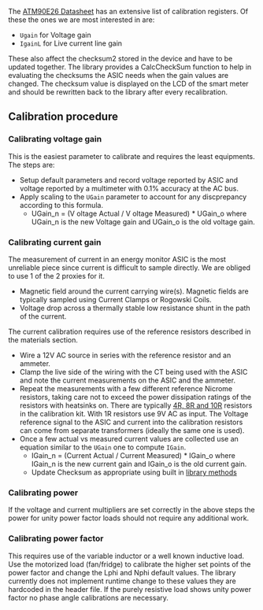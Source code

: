 The [ATM90E26 Datasheet](http://ww1.microchip.com/downloads/en/DeviceDoc/Atmel-46002-SE-M90E26-Datasheet.pdf) has an extensive list of calibration registers.
Of these the ones we are most interested in are:

- `Ugain` for Voltage gain
- `IgainL` for Live current line gain

These also affect the checksum2 stored in the device and have to be updated together.
The library provides a CalcCheckSum function to help in evaluating the checksums the ASIC needs when the gain values are changed.
The checksum value is displayed on the LCD of the smart meter and should be rewritten back to the library after every recalibration.

## Calibration procedure

### Calibrating voltage gain

This is the easiest parameter to calibrate and requires the least equipments.
The steps are:

- Setup default parameters and record voltage reported by ASIC and voltage reported by a multimeter with 0.1% accuracy at the AC bus.
- Apply scaling to the `UGain` parameter to account for any discprepancy according to this formula.
    - UGain_n = (V oltage Actual / V oltage Measured) * UGain_o where UGain_n is the new Voltage gain and UGain_o is the old voltage gain.

### Calibrating current gain

The measurement of current in an energy monitor ASIC is the most unreliable piece since current is difficult to sample directly.
We are obliged to use 1 of the 2 proxies for it.

- Magnetic field around the current carrying wire(s).
  Magnetic fields are typically sampled using Current Clamps or Rogowski Coils.
- Voltage drop across a thermally stable low resistance shunt in the path of the current.

The current calibration requires use of the reference resistors described in the materials section.

- Wire a 12V AC source in series with the reference resistor and an ammeter.
- Clamp the live side of the wiring with the CT being used with the ASIC and
note the current measurements on the ASIC and the ammeter.
- Repeat the measurements with a few different reference Nicrome resistors, taking care not to exceed the power dissipation ratings of the resistors with heatsinks on.
  There are typically [4R, 8R and 10R](https://au.banggood.com/100W-Watt-Power-Metal-Shell-Case-Wirewound-Resistor-p-89494.html?ID=49543&cur_warehouse=CN) resistors in the calibration kit.
  With 1R resistors use 9V AC as input. The Voltage reference signal to the ASIC and current into the calibration resistors can come from separate transformers (ideally the same one is used).
- Once a few actual vs measured current values are collected use an equation similar to the `UGain` one to compute `IGain`.
    - IGain_n = (Current Actual / Current Measured) * IGain_o where IGain_n is the new current gain and IGain_o is the old current gain.
    - Update Checksum as appropriate using built in [library methods](https://github.com/whatnick/ATM90E26_Arduino/blob/master/docs/Calibration_Software.md)

### Calibrating power

If the voltage and current multipliers are set correctly in the above steps the power for unity power factor loads should not require any additional work.

### Calibrating power factor

This requires use of the variable inductor or a well known inductive load. Use the motorized load (fan/fridge) to calibrate the higher set points of the power factor and change the Lphi and Nphi default values.
The library currently does not implement runtime change to these values they are hardcoded in the header file.
If the purely resistive load shows unity power factor no phase angle calibrations are necessary.
